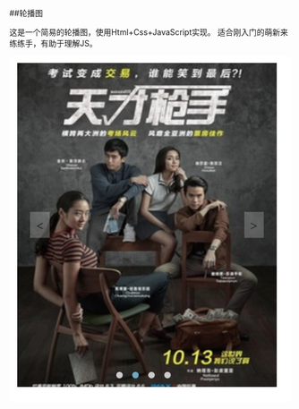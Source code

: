 ##轮播图

这是一个简易的轮播图，使用Html+Css+JavaScript实现。
适合刚入门的萌新来练练手，有助于理解JS。

![preview](./img/preview.png "preview")
